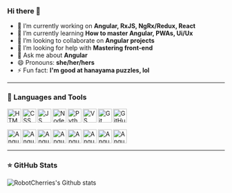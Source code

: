 ### Hi there 👋

<!--
**RobotCherries/RobotCherries** is a ✨ _special_ ✨ repository because its `README.md` (this file) appears on your GitHub profile.
-->

- 🔭 I’m currently working on **Angular, RxJS, NgRx/Redux, React**
- 🌱 I’m currently learning **How to master Angular, PWAs, Ui/Ux**
- 👯 I’m looking to collaborate on **Angular projects**
- 🤔 I’m looking for help with **Mastering front-end**
- 💬 Ask me about **Angular** <!-- - 📫 How to reach me: **** -->
- 😄 Pronouns: **she/her/hers**
- ⚡ Fun fact: **I'm good at hanayama puzzles, lol**

<hr/>

### 📐 Languages and Tools

<img align="left" height="32px" width="32px" alt="HTML logo" src="https://bit.ly/3gP4Qgx">
<img align="left" height="32px" width="32px" alt="CSS logo" src="https://bit.ly/37iML7j">
<img align="left" height="32px" width="32px" alt="JS logo" src="https://bit.ly/3r1kzxY">
<img align="left" height="32px" width="32px" alt="Node.js logo" src="https://bit.ly/3rw9m8C">
<img align="left" height="32px" width="32px" alt="Python logo" src="https://bit.ly/3nk4bGw">
<img align="left" height="32px" width="32px" alt="VS Сode logo" src="https://bit.ly/3qZmQcU">
<img align="left" height="32px" width="32px" alt="Git logo" src="https://bit.ly/34ayuYn">
<img align="left" height="32px" width="32px" alt="GitHub logo" src="https://bit.ly/3nlY4kZ">

<br/><br/>

<img align="left" height="32px" width="32px" alt="Angular logo" src="https://i.imgur.com/YvwfCj4.png">
<img align="left" height="32px" width="32px" alt="Angular Pwa logo" src="https://i.imgur.com/jz4qiSD.png">
<img align="left" height="32px" width="32px" alt="Angular Cli logo" src="https://i.imgur.com/OzpFHq5.png">
<img align="left" height="32px" width="32px" alt="Angular Forms logo" src="https://i.imgur.com/25QOf5W.png">
<img align="left" height="32px" width="32px" alt="Angular Http logo" src="https://i.imgur.com/B5UKxuo.png">
<img align="left" height="32px" width="32px" alt="Angular Karma logo" src="https://i.imgur.com/iL3p2qk.png">
<img align="left" height="32px" width="32px" alt="Angular Web Components logo" src="https://i.imgur.com/BlbrruV.png">
<img align="left" height="32px" width="32px" alt="Angular Material logo" src="https://i.imgur.com/hA4YQXm.png">

<br/><br/>
<hr/>

### ⭐ GitHub Stats

![RobotCherries's Github stats](https://github-readme-stats.vercel.app/api?username=RobotCherries&show_icons=true&hide_border=true)

<!--
![RobotCherries's WakaTime Stats](https://github-readme-stats.vercel.app/api/wakatime?username=RobotCherries&hide_border=true&v=2)
-->
